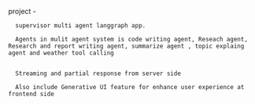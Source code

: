 project - 

      supervisor multi agent langgraph app. 
      
      Agents in mulit agent system is code writing agent, Reseach agent, Research and report writing agent, summarize agent , topic explaing agent and weather tool calling 


      Streaming and partial response from server side
        
      Also include Generative UI feature for enhance user experience at frontend side

